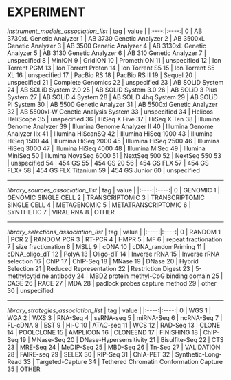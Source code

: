 # EXPERIMENT
*instrument_models_association_list*
|  tag  |  value  |
|:----:|:----:|
0 |	AB 3730xL Genetic Analyzer
1 |	AB 3730 Genetic Analyzer
2 |	AB 3500xL Genetic Analyzer
3 |	AB 3500 Genetic Analyzer
4 |	AB 3130xL Genetic Analyzer
5 |	AB 3130 Genetic Analyzer
6 |	AB 310 Genetic Analyzer
7 |	unspecified
8 |	MinION
9 |	GridION
10 |	PromethION
11 |	unspecified
12 |	Ion Torrent PGM
13 |	Ion Torrent Proton
14 |	Ion Torrent S5
15 |	Ion Torrent S5 XL
16 |	unspecified
17 |	PacBio RS
18 |	PacBio RS II
19 |	Sequel
20 |	unspecified
21 |	Complete Genomics
22 |	unspecified
23 |	AB SOLiD System
24 |	AB SOLiD System 2.0
25 |	AB SOLiD System 3.0
26 |	AB SOLiD 3 Plus System
27 |	AB SOLiD 4 System
28 |	AB SOLiD 4hq System
29 |	AB SOLiD PI System
30 | 	AB 5500 Genetic Analyzer
31 |	AB 5500xl Genetic Analyzer
32 |	AB 5500xl-W Genetic Analysis System
33 |	unspecified
34 |	Helicos HeliScope
35 |	unspecified
36 |	HiSeq X Five
37 |	HiSeq X Ten
38 |	Illumina Genome Analyzer
39 |	Illumina Genome Analyzer II
40 |	Illumina Genome Analyzer IIx
41 |	Illumina HiScanSQ
42 |	Illumina HiSeq 1000
43 |	Illumina HiSeq 1500
44 |	Illumina HiSeq 2000
45 |	Illumina HiSeq 2500
46 |	Illumina HiSeq 3000
47 |	Illumina HiSeq 4000
48 |	Illumina MiSeq
49 |	Illumina MiniSeq
50 |	Illumina NovaSeq 6000
51 |	NextSeq 500
52 |	NextSeq 550
53 |	unspecified
54 |	454 GS
55 |	454 GS 20
56 |	454 GS FLX
57 |	454 GS FLX+
58 |	454 GS FLX Titanium
59 |	454 GS Junior
60 |	unspecified
***
*library_sources_association_list*
|  tag  |  value  |
|:----:|:----:|
0 |	GENOMIC
1 |	GENOMIC SINGLE CELL
2 |	TRANSCRIPTOMIC
3 |	TRANSCRIPTOMIC SINGLE CELL
4 |	METAGENOMIC
5 |	METATRANSCRIPTOMIC
6 |	SYNTHETIC
7 |	VIRAL RNA
8 |	OTHER
***
*library_selections_association_list*
|  tag  |  value  |
|:----:|:----:|
0 |	RANDOM
1 |	PCR
2 |	RANDOM PCR
3 |	RT-PCR
4 |	HMPR
5 |	MF
6 |	repeat fractionation
7 |	size fractionation
8 |	MSLL
9 |	cDNA
10 |	cDNA_randomPriming
11 |	cDNA_oligo_dT
12 |	PolyA
13 |	Oligo-dT
14 |	Inverse rRNA
15 |	Inverse rRNA selection
16 |	ChIP
17 |	ChIP-Seq
18 |	MNase
19 |	DNase
20 |	Hybrid Selection
21 |	Reduced Representation
22 |	Restriction Digest
23 |	5-methylcytidine antibody
24 |	MBD2 protein methyl-CpG binding domain
25 |	CAGE
26 |	RACE
27 |	MDA
28 |	padlock probes capture method
29 |	other
30 |	unspecified
***
*library_strategies_association_list*
|  tag  |  value  |
|:----:|:----:|
0 |	WGS
1 |	WGA
2 |	WXS
3 |	RNA-Seq
4 |	ssRNA-seq
5 |	miRNA-Seq
6 |	ncRNA-Seq
7 |	FL-cDNA
8 |	EST
9 |	Hi-C
10 |	ATAC-seq
11 |	WCS
12 |	RAD-Seq
13 |	CLONE
14 |	POOLCLONE
15 |	AMPLICON
16 |	CLONEEND
17 |	FINISHING
18 |	ChIP-Seq
19 |	MNase-Seq
20 |	DNase-Hypersensitivity
21 |	Bisulfite-Seq
22 |	CTS
23 |	MRE-Seq
24 |	MeDIP-Seq
25 |	MBD-Seq
26 |	Tn-Seq
27 |	VALIDATION
28 |	FAIRE-seq
29 |	SELEX
30 |	RIP-Seq
31 |	ChIA-PET
32 |	Synthetic-Long-Read
33 |	Targeted-Capture
34 |	Tethered Chromatin Conformation Capture
35 |	OTHER
